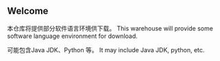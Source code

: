 ## Welcome

本仓库将提供部分软件语言环境供下载。 
This warehouse will provide some software language environment for download. 

可能包含Java JDK、Python 等。
It may include Java JDK, python, etc.
